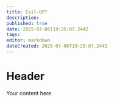 ```yaml
---
title: Evil-GPT
description: 
published: true
date: 2025-07-06T19:25:07.244Z
tags: 
editor: markdown
dateCreated: 2025-07-06T19:25:07.244Z
---
```


# Header
Your content here